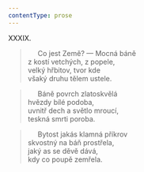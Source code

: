 ```yaml
---
contentType: prose
---
```


XXXIX.

>      Co jest Země? — Mocná báně  
> z kostí vetchých, z popele,  
> velký hřbitov, tvor kde  
> všaký druhu tělem ustele.

>      Báně povrch zlatoskvělá  
> hvězdy bílé podoba,  
> uvnitř dech a světlo mroucí,  
> teskná smrti poroba.

>      Bytost jakás klamná příkrov  
> skvostný na báň prostřela,  
> jaký as se děvě dává,  
> kdy co poupě zemřela.
